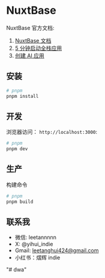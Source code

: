 # NuxtBase

NuxtBase 官方文档:

1. [NuxtBase 文档](https://nuxtbase.site/docs/guide/intro)
2. [5 分钟启动全栈应用](https://nuxtbase.site/docs/guide/5min-start)
3. [创建 AI 应用](https://nuxtbase.site/docs/guide/ai-start)

## 安装

```bash
# pnpm
pnpm install
```

## 开发

浏览器访问： `http://localhost:3000`:

```bash
# pnpm
pnpm dev
```

## 生产

构建命令

```bash
# pnpm
pnpm build
```

## 联系我

- 微信: leetannnnn
- X: @yihui_indie
- Gmail: leetanghui424@gmail.com
- 小红书：熠辉 indie

"# dwa" 
